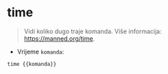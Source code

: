 # time

> Vidi koliko dugo traje komanda.
> Više informacija: <https://manned.org/time>.

- Vrijeme `komanda`:

`time {{komanda}}`
